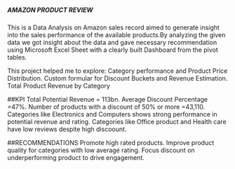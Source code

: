 ##### AMAZON PRODUCT REVIEW
This is a Data Analysis on Amazon sales record aimed to generate insight into the sales performance of the available products.By analyzing the given data we got insight about the data and gave necessary recommendation using Microsoft Excel Sheet with a clearly built Dashboard from the pivot tables.

This project helped me to explore:
Category performance and Product Price Distribution.
Custom formular for Discount Buckets and Revenue Estimation.
Total Product Revenue by Category

##KPI
Total Potential Revenue = 113bn.
Average Discount Percentage =47%.
Number of products with a discount of 50% or more =43,110.
Categories like Electronics and Computers shows strong performance in potential revenue and rating.
Categories like Office product and Health care have low reviews despite high discoount.

##RECOMMENDATIONS
Promote high rated products.
Improve product quality for categories with low average rating.
Focus discount on underperforming product to drive engagement.
